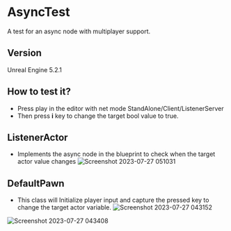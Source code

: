 # AsyncTest
A test for an async node with multiplayer support.

## Version
Unreal Engine 5.2.1

## How to test it?
- Press play in the editor with net mode StandAlone/Client/ListenerServer
- Then press **i** key to change the target bool value to true.

## ListenerActor

- Implements the async node in the blueprint to check when the target actor value changes
![Screenshot 2023-07-27 051031](https://github.com/ingridwarrior2008/AsyncTest/assets/1762283/1dbdef3f-92ec-47f7-b916-9a9d3d35969b)

## DefaultPawn
- This class will Initialize player input and capture the pressed key to change the target actor variable.
![Screenshot 2023-07-27 043152](https://github.com/ingridwarrior2008/AsyncTest/assets/1762283/64a4d206-6827-473f-9f05-03b03fbf1c1d)

![Screenshot 2023-07-27 043408](https://github.com/ingridwarrior2008/AsyncTest/assets/1762283/61449baf-4005-4c4c-9dc0-dfe5ade19043)

